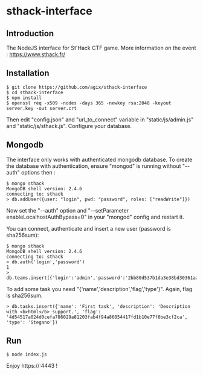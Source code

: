 sthack-interface
================

Introduction
--------------------
The NodeJS interface for St'Hack CTF game.
More information on the  event : https://www.sthack.fr/

Installation
--------------------
```
$ git clone https://github.com/agix/sthack-interface
$ cd sthack-interface
$ npm install
$ openssl req -x509 -nodes -days 365 -newkey rsa:2048 -keyout server.key -out server.crt
```
Then edit "config.json" and "url_to_connect" variable in "static/js/admin.js" and "static/js/sthack.js".
Configure your database.

Mongodb
--------------------
The interface only works with authenticated mongodb database.
To create the database with authentication, ensure "mongod" is running without "--auth" options then :

```
$ mongo sthack
MongoDB shell version: 2.4.6
connecting to: sthack
> db.addUser({user: "login", pwd: "password", roles: ["readWrite"]})
```

Now set the "--auth" option and "--setParameter enableLocalhostAuthBypass=0" in your "mongod" config and restart it.

You can connect, authenticate and insert a new user (password is sha256sum):

```
$ mongo sthack
MongoDB shell version: 2.4.6
connecting to: sthack
> db.auth('login','password')
1
> db.teams.insert({'login':'admin','password':'2bb80d537b1da3e38bd30361aa855686bde0eacd7162fef6a25fe97bf527a25b'})
```

To add some task you need "{'name','description','flag','type'}". Again, flag is sha256sum.

```
> db.tasks.insert({'name': 'First task', 'description': 'Description with <b>html</b> support.', 'flag': '4d54517a024d0cefa786029a81203fab4f94a86054417fd1b10e77f0be3cf2ca', 'type': 'Stegano'})
```

Run
--------------------
```
$ node index.js
```
Enjoy https://<hostname>:4443 !
